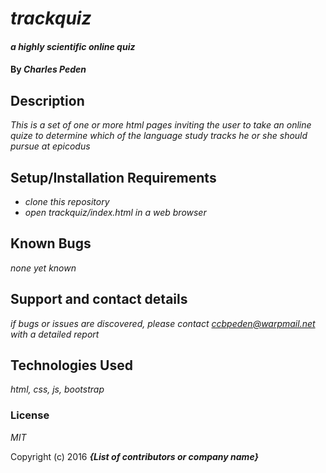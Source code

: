 # _trackquiz_

#### _a highly scientific online quiz_

#### By _**Charles Peden**_

## Description

_This is a set of one or more html pages inviting the user to take an online quize to determine which of the language study tracks he or she should pursue at epicodus_

## Setup/Installation Requirements

* _clone this repository_
* _open trackquiz/index.html in a web browser_

## Known Bugs

_none yet known_

## Support and contact details

_if bugs or issues are discovered, please contact ccbpeden@warpmail.net with a detailed report_

## Technologies Used

_html, css, js, bootstrap_

### License

*MIT*

Copyright (c) 2016 **_{List of contributors or company name}_**
